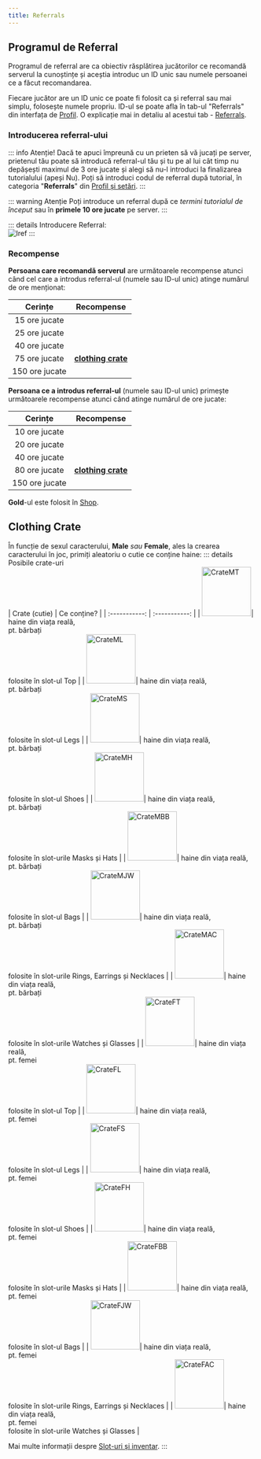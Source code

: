 ```yaml
---
title: Referrals
---
```


## Programul de Referral

Programul de referral are ca obiectiv răsplătirea jucătorilor ce recomandă serverul la cunoștințe și aceștia introduc un ID unic sau numele persoanei ce a făcut recomandarea.

Fiecare jucător are un ID unic ce poate fi folosit ca și referral sau mai simplu, folosește numele propriu. ID-ul se poate afla în tab-ul "Referrals" din interfața de [Profil](./profile-and-settings.md#cum-vizualizez-profilul-și-setările). O explicație mai in detaliu al acestui tab - [Referrals](./profile-and-settings.md#referrals).

### Introducerea referral-ului

::: info Atenție!
Dacă te apuci împreună cu un prieten să vă jucați pe server, prietenul tău poate să introducă referral-ul tău și tu pe al lui cât timp nu depășești maximul de 3 ore jucate și alegi să nu-l introduci la finalizarea tutorialului (apeși Nu). Poți să introduci codul de referral după tutorial, în categoria "**Referrals**" din [Profil și setări](./profile-and-settings.md#cum-vizualizez-profilul-și-setările).
:::

::: warning Atenție
Poți introduce un referral după ce _termini tutorialul de început_ sau în **primele 10 ore jucate** pe server.
:::

::: details Introducere Referral:  
<Image src="https://i.imgur.com/60uMEl8.png" alt="Iref" />
:::

### Recompense 

**Persoana care recomandă serverul** are următoarele recompense atunci când cel care a introdus referral-ul (numele sau ID-ul unic) atinge numărul de ore menționat:

| Cerințe   | Recompense |
| :-----------: | :-----------: |
| 15 ore jucate | <Dinero :amount='1000' /> |
| 25 ore jucate | <Dinero :amount='1500' /> |
| 40 ore jucate | <Gold :amount='250' /> |
| 75 ore jucate | [**clothing crate**](#clothing-crate) |
| 150 ore jucate | <Gold :amount='750' /> |

**Persoana ce a introdus referral-ul** (numele sau ID-ul unic) primește următoarele recompense atunci când atinge numărul de ore jucate:

| Cerințe   | Recompense |
| :-----------: | :-----------: |
| 10 ore jucate | <Dinero :amount='1500' /> |
| 20 ore jucate | <Dinero :amount='2000' /> |
| 40 ore jucate | <Gold :amount='200' /> |
| 80 ore jucate | [**clothing crate**](#clothing-crate) |
| 150 ore jucate | <Gold :amount='700' /> |

**<Color hex="#FFD700">Gold</Color>**-ul este folosit în [Shop](https://ucp.liberty.mp/shop).

## Clothing Crate

În funcție de sexul caracterului, **Male** _sau_ **Female**, ales la crearea caracterului în joc, primiți aleatoriu o cutie ce conține haine:
::: details Posibile crate-uri  
| Crate (cutie)   | Ce conține? |
| :-----------: | :-----------: |
| <Image src="https://i.imgur.com/OFqUT7c.png" alt="CrateMT" width="100" label="Crate Male Top" />| haine din viața reală,<br> pt. bărbați<br>folosite în slot-ul Top |
| <Image src="https://i.imgur.com/MTLwxUA.png" alt="CrateML" width="100" label="Crate Male Legs" />| haine din viața reală,<br> pt. bărbați<br>folosite în slot-ul Legs |
| <Image src="https://i.imgur.com/iw7O1fV.png" alt="CrateMS" width="100" label="Crate Male Shoes" />| haine din viața reală,<br> pt. bărbați<br>folosite în slot-ul Shoes |
| <Image src="https://i.imgur.com/C01gQHM.png" alt="CrateMH" width="100" label="Crate Male Mask and Hats" />| haine din viața reală,<br> pt. bărbați<br>folosite în slot-urile Masks și Hats |
| <Image src="https://i.imgur.com/1Zux9Qp.png" alt="CrateMBB" width="100" label="Crate Male Bags and Backpacks" />| haine din viața reală,<br> pt. bărbați<br>folosite în slot-ul Bags |
| <Image src="https://i.imgur.com/PwWNNhv.png" alt="CrateMJW" width="100" label="Crate Male Jewelry" />| haine din viața reală,<br> pt. bărbați<br>folosite în slot-urile Rings, Earrings și Necklaces |
| <Image src="https://i.imgur.com/YeQx2NZ.png" alt="CrateMAC" width="100" label="Crate Male Accessories" />| haine din viața reală,<br> pt. bărbați<br>folosite în slot-urile Watches și Glasses |
| <Image src="https://i.imgur.com/75jMgNa.png" alt="CrateFT" width="100" label="Crate Female Top" />| haine din viața reală,<br> pt. femei<br>folosite în slot-ul Top |
| <Image src="https://i.imgur.com/883DuGw.png" alt="CrateFL" width="100" label="Crate Female Legs" />| haine din viața reală,<br>pt. femei<br>folosite în slot-ul Legs |
| <Image src="https://i.imgur.com/jV12tMI.png" alt="CrateFS" width="100" label="Crate Female Shoes" />| haine din viața reală,<br>pt. femei<br>folosite în slot-ul Shoes |
| <Image src="https://i.imgur.com/NVE4OZU.png" alt="CrateFH" width="100" label="Crate Female Mask and Hats" />| haine din viața reală,<br> pt. femei<br>folosite în slot-urile Masks și Hats |
| <Image src="https://i.imgur.com/Qdswp3t.png" alt="CrateFBB" width="100" label="Crate Female Bags and Backpacks" />| haine din viața reală,<br> pt. femei<br>folosite în slot-ul Bags |
| <Image src="https://i.imgur.com/SLBbTIw.png" alt="CrateFJW" width="100" label="Crate Female Jewelry" />| haine din viața reală,<br> pt. femei<br>folosite în slot-urile Rings, Earrings și Necklaces |
| <Image src="https://i.imgur.com/Iny1iWV.png" alt="CrateFAC" width="100" label="Crate Female Accessories" />| haine din viața reală,<br> pt. femei<br>folosite în slot-urile Watches și Glasses |

Mai multe informații despre [Slot-uri și inventar](./inventory.md#clothing-items).
:::

